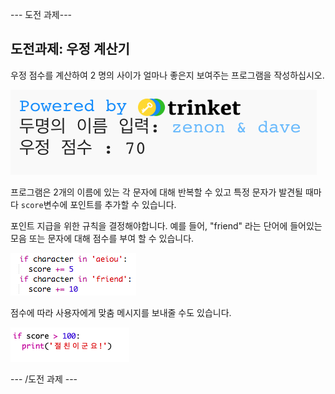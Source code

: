 \--- 도전 과제\---

## 도전과제: 우정 계산기

우정 점수를 계산하여 2 명의 사이가 얼마나 좋은지 보여주는 프로그램을 작성하십시오.

![스크린샷](images/messages-friends.png)

프로그램은 2개의 이름에 있는 각 문자에 대해 반복할 수 있고 특정 문자가 발견될 때마다 `score`변수에 포인트를 추가할 수 있습니다.

포인트 지급을 위한 규칙을 결정해야합니다. 예를 들어, "friend" 라는 단어에 들어있는 모음 또는 문자에 대해 점수를 부여 할 수 있습니다.

![스크린샷](images/messages-friends-code.png)

점수에 따라 사용자에게 맞춤 메시지를 보내줄 수도 있습니다.

![스크린샷](images/messages-best-friends.png)

\--- /도전 과제 \---